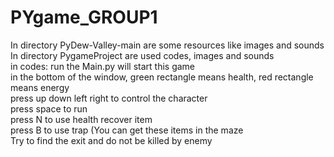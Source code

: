 # PYgame_GROUP1
In directory PyDew-Valley-main are some resources like images and sounds </br>
In directory PygameProject are used codes, images and sounds </br>
  in codes: run the Main.py will start this game </br>
  in the bottom of the window, green rectangle means health, red rectangle means energy </br>
  press up down left right to control the character </br>
  press space to run </br>
  press N to use health recover item </br> 
  press B to use trap (You can get these items in the maze</br> 
  Try to find the exit and do not be killed by enemy</br>
